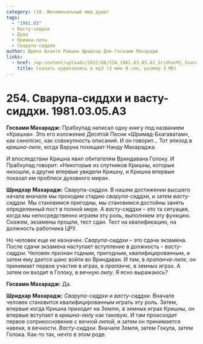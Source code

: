 ```yaml
---
category: (19. Феноменальный мир души)
tags:
  - "1981.03"
  - Васту-сиддхи
  - Душа
  - Кришна-лила
  - Сварупа-сиддхи
author: Шрила Бхакти Ракшак Шридхар Дев-Госвами Махарадж
links:
  - href: /wp-content/uploads/2012/08/254_1981.03.05.A3_SridharMj_Svarupa-siddhi_i_vastu-siddhi.mp3
    title: Скачать аудиозапись в mp3 (3 мин 8 сек, размер 3 Мб)
---
```


# 254. Сварупа-сиддхи и васту-сиддхи. 1981.03.05.A3

**Госвами Махарадж:** Прабхупад написал одну книгу под названием «Кришна». Это его изложение Десятой Песни «Шримад-Бхагаватам», как синопсис, как совокупность описаний. И он говорит… Тот эпизод в *кришна-лиле*, когда Варуна похищает Нанду Махараджа.

И впоследствии Кришна явил обитателям Вриндавана Голоку. И Прабхупад говорит: «Некоторые из спутников Кришны, которые низошли, а другие впервые увидели Кришну, и Кришна впервые показал им проблеск духовного мира».

**Шридхар Махарадж:** Сварупа-сиддхи. В нашем достижении высшего начала вначале мы проходим стадию *сварупа-сиддхи*, и затем *васту-сиддхи*. Мы становимся пригодны, мы становимся достойны занять определенный пост в полной мере. А *васту-сиддхи* – это та ситуация, когда мы непосредственно играем эту роль, выполняем эту функцию. Скажем, экзамены прошли, тест сдан. Тест на квалификацию, на должность работника ЦРУ.

Но человек еще не назначен. *Сварупа-сиддхи* – это сдача экзамена. После сдачи экзамена наступает вступление в должность – *васту-сиддхи*. Человек признан годным, пригодным, квалифицированным, и затем ему дается шанс войти во Вриндаван. И там, в *прапанча-лиле*, он принимает первое участие в играх, в *прапанче*, в земных играх. А затем он входит в Голоку, в вечную *лилу*. Я ясно выражаюсь?

**Госвами Махарадж:** Да.

**Шридхар Махарадж:** *Сварупа-сиддхи* и *васту-сиддхи*. Вначале человек становится квалифицированным играть эту роль. Затем, впервые когда Кришна приходит на Землю, в земных играх Кришны, он впервые вступает в *кришна-лилу* как таковую. И там происходит первое соприкосновение с вечной *лилой*, и затем он принимается навеки, в вечности. *Васту-сиддхи*. Вначале Земля, затем Гокула, затем Голока. Как-то так, нечто в этом роде.

